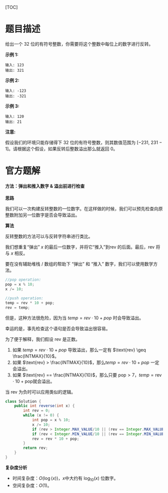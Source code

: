 [TOC]

# 题目描述

给出一个 32 位的有符号整数，你需要将这个整数中每位上的数字进行反转。

**示例 1:**

```
输入: 123
输出: 321
```

 **示例 2:**

```
输入: -123
输出: -321
```

**示例 3:**

```
输入: 120
输出: 21
```

**注意:**

假设我们的环境只能存储得下 32 位的有符号整数，则其数值范围为 [−231,  231 − 1]。请根据这个假设，如果反转后整数溢出那么就返回 0。



# 官方题解

#### 方法：弹出和推入数字 & 溢出前进行检查

**思路**

我们可以一次构建反转整数的一位数字。在这样做的时候，我们可以预先检查向原整数附加另一位数字是否会导致溢出。

**算法**

反转整数的方法可以与反转字符串进行类比。

我们想重复“弹出” $x$ 的最后一位数字，并将它“推入”到rev 的后面。最后，rev 将与 $x$ 相反。

要在没有辅助堆栈 / 数组的帮助下 “弹出” 和 “推入” 数字，我们可以使用数学方法。

```cpp
//pop operation:
pop = x % 10;
x /= 10;

//push operation:
temp = rev * 10 + pop;
rev = temp;
```

但是，这种方法很危险，因为当  $temp=rev⋅10+pop$ 时会导致溢出。

幸运的是，事先检查这个语句是否会导致溢出很容易。

为了便于解释，我们假设 rev 是正数。

1. 如果 $temp=rev⋅10+pop$ 导致溢出，那么一定有 $\text{rev} \geq \frac{INTMAX}{10}$。
2. 如果 $\text{rev} > \frac{INTMAX}{10}$，那么$temp=rev⋅10+pop$ 一定会溢出。
3. 如果 $\text{rev} == \frac{INTMAX}{10}$，那么只要 $\text{pop} > 7$，$temp = \text{rev} \cdot 10 + \text{pop}$就会溢出。

当 rev 为负时可以应用类似的逻辑。

```java
class Solution {
    public int reverse(int x) {
        int rev = 0;
        while (x != 0) {
            int pop = x % 10;
            x /= 10;
            if (rev > Integer.MAX_VALUE/10 || (rev == Integer.MAX_VALUE / 10 && pop > 7)) return 0;
            if (rev < Integer.MIN_VALUE/10 || (rev == Integer.MIN_VALUE / 10 && pop < -8)) return 0;
            rev = rev * 10 + pop;
        }
        return rev;
    }
}
```



**复杂度分析**

- 时间复杂度：$O(\log(x))$，$x$中大约有 $\log_{10}(x)$ 位数字。
- 空间复杂度：$O(1)​$。